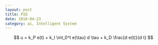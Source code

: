 ```yaml
---
layout: post
title: PID
date: 2018-04-23
category: ai, Intelligent System
---
```


$$
u = k_P e(t) + k_I \int_0^t e(\tau) d \tau + k_D \frac{d e(t)}{d t}
$$